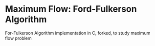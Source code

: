 # Maximum Flow: Ford-Fulkerson Algorithm
For-Fulkerson Algorithm implementation in C, forked, to study maximum flow problem